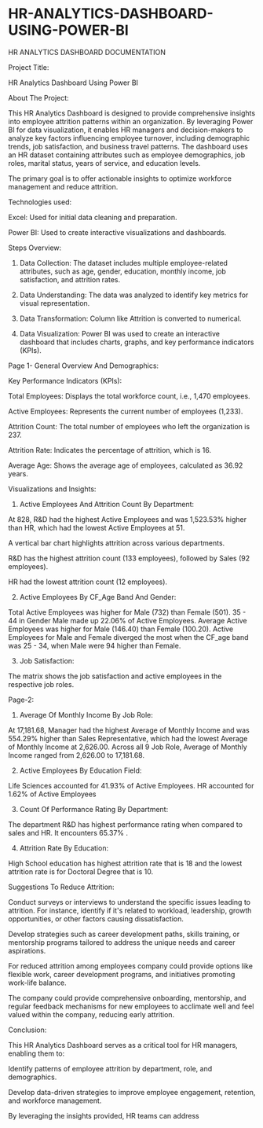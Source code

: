 # HR-ANALYTICS-DASHBOARD-USING-POWER-BI
HR ANALYTICS DASHBOARD DOCUMENTATION

Project Title:

HR Analytics Dashboard Using Power BI

About The Project:

This HR Analytics Dashboard is designed to provide comprehensive insights into employee attrition patterns within an organization. By leveraging Power BI for data visualization, it enables HR managers and decision-makers to analyze key factors influencing employee turnover, including demographic trends, job satisfaction, and business travel patterns. The dashboard uses an HR dataset containing attributes such as employee demographics, job roles, marital status, years of service, and education levels.

The primary goal is to offer actionable insights to optimize workforce management and reduce attrition.

Technologies used:

Excel: Used for initial data cleaning and preparation.

Power BI: Used to create interactive visualizations and dashboards.

Steps Overview:

1. Data Collection: The dataset includes multiple employee-related attributes, such as age, gender, education, monthly income, job satisfaction, and attrition rates.

2. Data Understanding: The data was analyzed to identify key metrics for visual representation.

3. Data Transformation: Column like Attrition is converted to numerical.

4. Data Visualization: Power BI was used to create an interactive dashboard that includes charts, graphs, and key performance indicators (KPIs).

Page 1- General Overview And Demographics:


Key Performance Indicators (KPIs):

Total Employees: Displays the total workforce count, i.e., 1,470 employees.

Active Employees: Represents the current number of employees (1,233).

Attrition Count: The total number of employees who left the organization is 237.

Attrition Rate: Indicates the percentage of attrition, which is 16.

Average Age: Shows the average age of employees, calculated as 36.92 years.


Visualizations and Insights:

1. Active Employees And Attrition Count By Department:

At 828, R&D had the highest Active Employees and was 1,523.53% higher than HR, which had the lowest Active Employees at 51.

A vertical bar chart highlights attrition across various departments.

R&D has the highest attrition count (133 employees), followed by Sales (92 employees).

HR had the lowest attrition count (12 employees).

2. Active Employees By CF_Age Band And Gender:

Total Active Employees was higher for Male (732) than Female (501). 35 - 44 in Gender Male made up 22.06% of Active Employees. Average Active Employees was higher for Male (146.40) than Female (100.20). Active Employees for Male and Female diverged the most when the CF_age band was 25 - 34, when Male were 94 higher than Female.

3. Job Satisfaction:

The matrix shows the job satisfaction and active employees in the respective job roles.

Page-2:

1. Average Of Monthly Income By Job Role:

At 17,181.68, Manager had the highest Average of Monthly Income and was 554.29% higher than Sales Representative, which had the lowest Average of Monthly Income at 2,626.00. Across all 9 Job Role, Average of Monthly Income ranged from 2,626.00 to 17,181.68.

2. Active Employees By Education Field:

Life Sciences accounted for 41.93% of Active Employees. HR accounted for 1.62% of Active Employees

3. Count Of Performance Rating By Department:

The department R&D has highest performance rating when compared to sales and HR. It encounters 65.37% .

4. Attrition Rate By Education:

High School education has highest attrition rate that is 18 and the lowest attrition rate is for Doctoral Degree that is 10.

Suggestions To Reduce Attrition:

Conduct surveys or interviews to understand the specific issues leading to attrition. For instance, identify if it's related to workload, leadership, growth opportunities, or other factors causing dissatisfaction.

Develop strategies such as career development paths, skills training, or mentorship programs tailored to address the unique needs and career aspirations.

For reduced attrition among employees company could provide options like flexible work, career development programs, and initiatives promoting work-life balance.

The company could provide comprehensive onboarding, mentorship, and regular feedback mechanisms for new employees to acclimate well and feel valued within the company, reducing early attrition.

Conclusion:

This HR Analytics Dashboard serves as a critical tool for HR managers, enabling them to:

Identify patterns of employee attrition by department, role, and demographics.

Develop data-driven strategies to improve employee engagement, retention, and workforce management.

By leveraging the insights provided, HR teams can address
